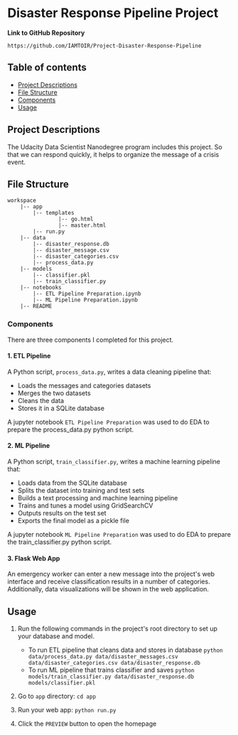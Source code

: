 # **Disaster Response Pipeline Project**
**Link to GitHub Repository**

`https://github.com/IAMTOIR/Project-Disaster-Response-Pipeline`

## **Table of contents**

- [Project Descriptions](#project-descriptions)
- [File Structure](#file-structure)
- [Components](#components)
- [Usage](#usage)


## **Project Descriptions**

The Udacity Data Scientist Nanodegree program includes this project. So that we can respond quickly, it helps to organize the message of a crisis event.

## **File Structure**

~~~~~~~
workspace
    |-- app
        |-- templates
                |-- go.html
                |-- master.html
        |-- run.py
    |-- data
        |-- disaster_response.db
        |-- disaster_message.csv
        |-- disaster_categories.csv
        |-- process_data.py
    |-- models
        |-- classifier.pkl
        |-- train_classifier.py
    |-- notebooks
        |-- ETL Pipeline Preparation.ipynb
        |-- ML Pipeline Preparation.ipynb
    |-- README
~~~~~~~
### Components
There are three components I completed for this project. 

#### 1. ETL Pipeline
A Python script, `process_data.py`, writes a data cleaning pipeline that:

 - Loads the messages and categories datasets
 - Merges the two datasets
 - Cleans the data
 - Stores it in a SQLite database
 
A jupyter notebook `ETL Pipeline Preparation` was used to do EDA to prepare the process_data.py python script. 
 
#### 2. ML Pipeline
A Python script, `train_classifier.py`, writes a machine learning pipeline that:

 - Loads data from the SQLite database
 - Splits the dataset into training and test sets
 - Builds a text processing and machine learning pipeline
 - Trains and tunes a model using GridSearchCV
 - Outputs results on the test set
 - Exports the final model as a pickle file
 
A jupyter notebook `ML Pipeline Preparation` was used to do EDA to prepare the train_classifier.py python script. 

#### 3. Flask Web App
An emergency worker can enter a new message into the project's web interface and receive classification results in a number of categories. Additionally, data visualizations will be shown in the web application.


## **Usage**

1. Run the following commands in the project's root directory to set up your database and model.

    - To run ETL pipeline that cleans data and stores in database
        `python data/process_data.py data/disaster_messages.csv data/disaster_categories.csv data/disaster_response.db`
    - To run ML pipeline that trains classifier and saves
        `python models/train_classifier.py data/disaster_response.db models/classifier.pkl`

2. Go to `app` directory: `cd app`

3. Run your web app: `python run.py`

4. Click the `PREVIEW` button to open the homepage
